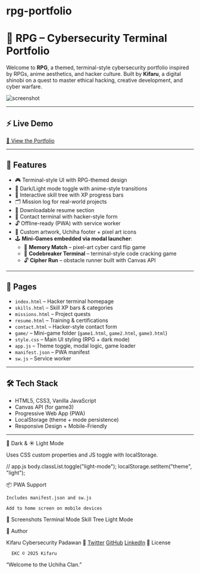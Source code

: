 # rpg-portfolio

# 🧠 RPG – Cybersecurity Terminal Portfolio

Welcome to **RPG**, a themed, terminal-style cybersecurity portfolio inspired by RPGs, anime aesthetics, and hacker culture. Built by **Kifaru**, a digital shinobi on a quest to master ethical hacking, creative development, and cyber warfare.

![screenshot](assets/Screenshot.png)

---

## ⚡ Live Demo
[🔗 View the Portfolio](https://kifaru88.github.io/rpg-portfolio/)

---

## 🧩 Features

- 🎮 Terminal-style UI with RPG-themed design
- 🌙 Dark/Light mode toggle with anime-style transitions
- 🧠 Interactive skill tree with XP progress bars
- 🗂️ Mission log for real-world projects
- 📜 Downloadable resume section
- 📡 Contact terminal with hacker-style form
- 🔓 Offline-ready (PWA) with service worker
- 🎨 Custom artwork, Uchiha footer + pixel art icons
- 🕹️ **Mini-Games embedded via modal launcher**:
  - 🧠 **Memory Match** – pixel-art cyber card flip game
  - 🧾 **Codebreaker Terminal** – terminal-style code cracking game
  - 🔓 **Cipher Run** – obstacle runner built with Canvas API

---

## 🧾 Pages

- `index.html` – Hacker terminal homepage
- `skills.html` – Skill XP bars & categories
- `missions.html` – Project quests
- `resume.html` – Training & certifications
- `contact.html` – Hacker-style contact form
- `game/` – Mini-game folder (`game1.html`, `game2.html`, `game3.html`)
- `style.css` – Main UI styling (RPG + dark mode)
- `app.js` – Theme toggle, modal logic, game loader
- `manifest.json` – PWA manifest
- `sw.js` – Service worker

---

## 🛠️ Tech Stack

- HTML5, CSS3, Vanilla JavaScript
- Canvas API (for game3)
- Progressive Web App (PWA)
- LocalStorage (theme + mode persistence)
- Responsive Design + Mobile-Friendly

---

🌙 Dark & ☀️ Light Mode

Uses CSS custom properties and JS toggle with localStorage.

// app.js
body.classList.toggle("light-mode");
localStorage.setItem("theme", "light");

📦 PWA Support

    Includes manifest.json and sw.js

    Add to home screen on mobile devices

📸 Screenshots
Terminal Mode	Skill Tree	Light Mode
	
	
🧙 Author

Kifaru
Cybersecurity Padawan 🐘
<a href="https://twitter.com/your_username" target="_blank">Twitter</a>
<a href="https://github.com/kifaru88" target="_blank">GitHub</a>
<a href="https://www.linkedin.com/in/emmanuel-cheboi-7994b5227?trk=contact-info" target="_blank"> LinkedIn</a>
📜 License

      EKC © 2025 Kifaru

  “Welcome to the Uchiha Clan.”
